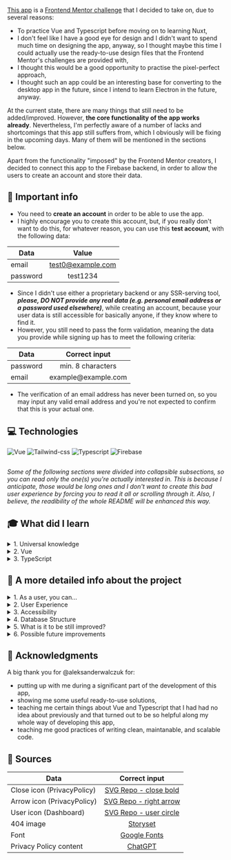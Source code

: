 [This app](https://task-manager-6f064.web.app/) is a [Frontend Mentor challenge](https://www.frontendmentor.io/challenges/kanban-task-management-web-app-wgQLt-HlbB) that I decided to take on, due to several reasons:
* To practice Vue and Typescript before moving on to learning Nuxt,
* I don't feel like I have a good eye for design and I didn't want to spend much time on designing the app, anyway, so I thought maybe this time I could actually use the ready-to-use design files that the Frontend Mentor's challenges are provided with,
* I thought this would be a good opportunity to practise the pixel-perfect approach,
* I thought such an app could be an interesting base for converting to the desktop app in the future, since I intend to learn Electron in the future, anyway.

At the current state, there are many things that still need to be added/improved. However, **the core functionality of the app works already**.
Nevertheless, I'm perfectly aware of a number of lacks and shortcomings that this app still suffers from, which I obviously will be fixing in the upcoming days. Many of them will be mentioned in the sections below.

Apart from the functionality "imposed" by the Frontend Mentor creators, I decided to connect this app to the Firebase backend, in order to allow the users to create an account and store their data.

## 📣 Important info
* You need to **create an account** in order to be able to use the app.
* I highly encourage you to create this account, but, if you really don't want to do this, for whatever reason, you can use this **test account**, with the following data:  

| Data          | Value    |
| ------------- |:----------------:|
| email         | test0@example.com|
| password      | test1234| 
* Since I didn't use either a proprietary backend or any SSR-serving tool, **_please, DO NOT provide any real data (e.g. personal email address or a password used elsewhere)_**, while creating an account, because your user data is still accessible for basically anyone, if they know where to find it. 
* However, you still need to pass the form validation, meaning the data you provide while signing up has to meet the following criteria:  

| Data          | Correct input    |
| ------------- |:----------------:|
| password      | min. 8 characters|
| email         | <span>example@</span><span>example.com</span>|
* The verification of an email address has never been turned on, so you may input any valid email address and you're not expected to confirm that this is your actual one.

## 💻 Technologies
![Vue](https://img.shields.io/badge/Vue-4FC08D?style=for-the-badge&logo=vuedotjs&logoColor=white)
![Tailwind-css](https://img.shields.io/badge/TailwindCSS-06B6D4?style=for-the-badge&logo=tailwindcss&logoColor=white)
![Typescript](https://img.shields.io/badge/Typescript-007ACC?style=for-the-badge&logo=typescript&logoColor=white)
![Firebase](https://img.shields.io/badge/Firebase-FFA611?style=for-the-badge&logo=firebase&logoColor=white)

##
_Some of the following sections were divided into collapsible subsections, so you can read only the one(s) you're actually interested in. This is because I anticipate, those would be long ones and I don't want to create this bad user experience by forcing you to read it all or scrolling through it. Also, I believe, the readibility of the whole README will be enhanced this way._

## 🎓 What did I learn
<details>
  <summary>1. Universal knowledge</summary>
  
  * **Experience matters**
    - before starting coding this project, I looked at it and thought "why is it at Guru level on this FrondendMentor thing? - it looks fairly easy..." - now I understand it is the experience that allows you to **reliably** evaluate that
    - I also thought, it would take me 1-2 months to write it - yeah... What's (a little bit) funny is that this was actually the lack of experience that made me coding it much longer that I expected
    - I probably shouldn't brag about that but I strongly believe I made (due to the lack of experience) all possible mistakes on this one. Every. Single. One. The good thing out of it is that now I have at least this experience, which, I hope, will shorten the time needed for finishing my next projects because I won't repeat the same mistakes. But I'll probably make new ones. And learn from it. And new ones. And learn... and so on 😅
  * **Think how to approach coding a big(ger) project **before** you write any code**
  * **Think about your database structure **before** starting implementing it**
  * **Maintability and scalability are a thing**
    - I remember my contributor (to this project) once told me "you'll see, the maintability will catch up with you eventually" and he was so right...
    - I can't even count how many times I had a component that was created with a particular intention and I hadn't actually intended to apply it anywhere else on my website, until one day I found out I actually needed it for one more thing and I was pretty surprised that I had to make almost no changes to it to make it work perfectly well in this new situation
    - Also, I can't cound how many times I had to repeat the same code in two places, when introducing changes, because I didn't give enough thought to the maintability 🙈
  * **If your gut is telling you some part of your code is a wrong approach, you'd better listen to it**
    - even if it's working now, it's not maintainable in the long run and it'll fall apart as soon as you start messing with it, what by the way reminds me of this meme:
    <img src="https://img-9gag-fun.9cache.com/photo/aze0zZb_700bwp.webp" alt="a funny meme about the difference between a programmer and a scientist" width="400" />  

    - more likely, it's not actually **fully** working, you just don't realize it yet
    - in the long run, it would be quicker to write it correctly from the very beginning, than refactoring it later on
  * **Automated tests probably make much more sense than I initially thought**
    - when writing the code for this project I faced so many situations where changing some part of existing code actually crushed half of my app due to a strong connection between different pieces of code
    - I didn't find a good way to track this, except for just manually testing the whole app. Which to me seemed impossible to do, due to way to many scenarios a user could use/navigate trough it. And this is still a fairly simple app. What about much more difficult ones?
    - that's why I believe, automated tests would be of great help in here, because if a change I made in my code impacted some other part of it, appropriate tests would just fail
  * **The type coercion and bang operator will take you so far...** - in the long run, you'll be probably much beter off if you just compare your variable to whatever you expect for it (not) to be... unless you want to practice your debugging skills 😉
  * If you can't come up with a short function name that would describe **everything** what's happening inside, that's probably not your language skills that are the problem but your function doing too many things - divide the function into smaller pieces, each having only one responsibility
  * my contributor was probably right saying I should have a branch per feature 😅
</details>

<details>
  <summary>2. Vue</summary>
  
  * Way too much to list.
  * However, I can briefly summarize everything I learnt on this one that **I was so wrong thinking that I knew Vue**, after writing my first website/app with it, only because I knew some syntax and my website worked.
  * This is actually a thought, but, concerning my previous point, it hit me when coding this project that it's probably better to know one technology well (enough) than knowing only some basics of a bunch of them - I wonder what "Vue developer" I would make if I stopped learning Vue at the previously mentioned point and jumped over to another framework or technology...
</details>

<details>
  <summary>3. TypeScript</summary>
  
  When I was starting with this project, I was a very begginer to TypeScript, so I had so much to learn.
  I strongly believe I'm still a beginner when it comes to this technology but I've certainly learnt a lot out of it, when coding this project. 
  Nevertheless, I will omit in the following list some syntax stuff, like `Omit`, `Pick`, `Record` or `keyof typeof` (which, by the way, has recently become my favorite combination of words 😅) and I'll just focus on some general knowledge that will certainly help me in my next projects.
  
  * **TypeScript is a king**
    - I remember not being really willing to learn it at first, but now, I can't imagine writing any website or (especially) an app without it
    - I strongly doubt this app would even existed if not for TypeScript 🙈
    - When coding this project I actually started contemplating about how is it even possible, someone would come up with a programming language that doesn't include types
  * "No overload matches this call (...)" simply means that there's some descrepancy between the object that TypeScript expected for you to pass and the one you actually passed - either one of them is wrongly typed or you passed a completely different object. Just go, look for this difference and fix it. [This VS Code extension](https://github.com/yoavbls/pretty-ts-errors) will certainly help you with that.
  * If TypeScript yells at you "a variable is possibly null", **it may be actually null** - type assertion isn't usually a way to go. Sometimes it is, though. But you'd better think it through before making it, maybe your function actually lacks a guard, not a type assertion?
</details>

## 💫 A more detailed info about the project
<details>
  <summary>1. As a user, you can...</summary>
  
  * Create and delete an account  
    - **however**, due to some Firebase's restritions, you need to input your password before deleting your account, so you better remember it if you have the intention of deleting your account
    - please, **don't delete the test account** 😉
  * Log in and out from the app
  * Change the app's theme
  * (On desktop view) hide/show sidebar
  * Create/edit/delete boards
    - that serve as main categories for your tasks - for example, if you're a web designer or a programmer, you may want to have a separate board for each of your projects
  * Create/edit/delete columns
    - that serve as categories for your tasks - for example, you may have "Todo"/"Doing"/"Done" columns to sort your tasks out
  * Create/edit/delete tasks
  * Move tasks between columns
  * Create and delete subtasks for each task
  * Toggle the completed status of each subtask
</details>

<details>
  <summary>2. User Experience</summary>
  Below, I listed some small adds-on that I decided to implement because I believe they would elevate the user experience.  
  
  * **Optimized timing of popups showing up**: I decided to shorten the "success" popups and prolong the "error" ones, because: 
    - as a user, you're not necessarly keen to see for example this "You logged in successfully" message for a prolonged time, everytime you log in 
    - **but**, if there's a problem with your logging in action, you should have time to be able to fully read the error message, since (in most cases), it'll tell you what's actually wrong
  * **Custom error messages for the auth actions**: I thought it would be helpful to a user if I adjust the error message for typical cases, being: 
    - a user with such credentials already exists (singing up)
    - a user with such credentials doesn't exist (logging in)
    - a user inputs a wrong password (logging in)  
In the remaining cases (probably some Firebase/server issues), a user just gets this general "Ooops, something went wrong (...)" message.
  * **You may stay logged in in the app, if you want to**: As a user, you can just close the app's tab in a browser (without logging out) and you'll be back on your dashboard view (with the same current board being displayed), but:
    - due to security reasons, if you stay logged in for more than 30 days, you will be automatically logged out, so the next time you open the app, you'll have to log in again, to confirm it's still you 😉
    - to be able to make it working, I need to store your user data as well as your current board in localStorage
    - according to [this](https://supertokens.com/blog/cookies-vs-localstorage-for-sessions-everything-you-need-to-know) and [this](https://stackoverflow.com/a/63330885) sources, I don't need to put the cookies banner that informs you about me using localStorage for storing your "strictly necessary data", so you'll never find out about that unless you read this README or check your localStorage yourself
    - when you log out, your user object will be removed from the localStorage, however, the current board object still needs to stay there, so the proper board is displayed when you come back
    - all your stored data will be removed from localStorage when you delete your account

**_What about multiple users using the very same computer/browser for using the app?_**
* if you don't log out qhen quitting the app, the next person will see your dashboard when opening the app (I believe that's obvious)
* however, I believe you would actually log out when using, for example, a public computer
* the current board of each user is stored separately in localStorage (I assigned the user ID to its name), so if you do log out, the next user will see their current board, not yours

**_What if I delete my localStorage data or just clear the browser cache?_**
* if you only delete your current board value, it'll default it to the very first one (being actually the last added, since I decided to sort them from the oldest to newest one)
* if you only delete your user value, you'll be automatically logged out, **after closing the browser tab** (you'll still be able to use the app as long as you don't close the browser tab), so you'll have to log in again when coming back
* if you delete all your localStorage data or clear your browser data, both abovementioned will apply

* **Navigating through website**: Since this is more of app-like website, there are no many pages that you could navigate to - almost all your interactions with the app happen in dashboard, however: 
    - I made a separate `/privacy-policy` page - you can go to it as both authenticated and non-authenticated user by typing it's address in the browser address bar
    - but, if you click the "Privacy Policy" link on auth pages, the privacy policy content will show up as a popup, in case you already inputed some data into a form and you don't want to loose it when switching pages
    - as an authenticated user, there is no point of you going to auth pages, so if you try to do that, you'll be redirected back to your dashboard
    - as non-authenticated user, you shouldn't be able to go to the dashboard page, so - again - if you try to do that, you'll be redirected to the main (login) page
    - since Vue is an SPA, in theory you cannot refresh any page (except for the main page) - but I overcame that by hosting the website using the Firebase hosting service that just redirects all page requests to the main page. My routing, described above, will take care of the rest.
    - when being on the `/privacy-policy` page, there is this button for your convenience, that will take you to the main/dashboard page, depending on you being authenticated or non-authenticated user
    - if you go to any page that doesn't exist, you'll see the custom 404 page and you may go to the either home/dashboard page or the previous page, from it
    
    * **The app theme**: To be able to apply the light/dark theme for the app, I used `useDark` utility from `VueUse`, that comes with some nice features: 
    - the default theme depends on your browser/system preferences - if you have the preffered dark theme set, this will be your default theme for my app; if not - the default theme will be the light one
    - this utility also stores the theme you chose in localStorage, so it'll be the same everytime you open the app as long as you:
        - don't change it
        - don't change the browser
        - don't delete it from localStorage
        
Moreover, for your convience, I put the theme toggler on every page (except for the 404 one, since I believe you didn't come over there to switch the theme, and, in fact, you had actually no intention to come there, at all), so you can change it at any stage of using the app.
</details>


<details>
  <summary>3. Accessibility</summary>
  
  One of my main goals for this app was to make it fully accessible for both keyboard- and screen-reader-navigating users. I tried to do my best to achieve this goal, but there is still a room from improvement in here.
  
  At the current stage:
  * the dashboard view lacks the skip-to-content link - it'll be added ASAP
  * apart from that, **the app is fully accessible for keyboard-navigating users** - you don't really need a mouse to be able to use it
  * **adjusting the app for the screen-reader-navigating users** was a bit trickier, therefore, there are still parts that are lacking:
    - a screen reader should automatically read the popup messages
    - `aria-page="current"` or a similar attribute should be added to currently chosen board
    - some semantics aspects are still to be improved
</details>

<details>
  <summary>4. Database Structure</summary>
  I feel like making this subsection as well since I changed my database structure like 5 or 6 times, before (I hope) I made it right, so I want to share what I've learnt along the way by describing how **I think** it should work.
  
  Obviously, I approached the database structure so many times because the performance of the app was of great importance in this case, since almost any user's interaction with it requires sending query to the database.
  
  Therefore, even though I know basically nothing about backend, I decided to do whatever it takes to make my app as performant as I'm able to achieve at the current state of my knowledge.
  
  Maybe I should start with the data structure that I believe would be best pictured by those interfaces:
  ```js
  interface Board {
    boardID: string
    createdAt: string
    name: string
  }

  interface BoardColumn {
    columnID: string
    createdAt: string
    name: string
  }

  interface Task {
    taskID: string
    createdAt: string
    title: string
    description: string
  }

  interface Subtask {
    subtaskID: string
    title: string
    isCompleted: boolean
    createdAt: string
  }
```

So, after making so many mistakes with it, I established it should work like that:  

  * I should have one main `users` collection
  * At the same time I shouldn't fetch them all to the Frontend to "pick" only the user that is currently logged in
  * Fortunately, the firebase's watcher onAuthStateChanged function could help me with that because it accepts the user object as a parameter and that contains the user id
  * Having this id, I could use it for fetching the rest of the data that is stored as **subcollections**, meaning:
    - the `users` collection contains all user object
    - a `user` object contains the `boards` subcollection
    - I can use the user id to construct the path to their `boards`
    - each `board` contains `columns` subcollection
    - each `column` contains `tasks` subcollection
    - each task contains `subtasks` subcollection
  * This way, I always fetch the data that belong to particular user and don't have to worry about:
    - fetching too much data to be able to display the data belonging to a particular user
    - firing any loops (either on the client or on the server) to be able to filter this data, which, I believe, improves my app's performance
</details>

<details>
  <summary>5. What is it to be still improved?</summary>
  The foremost aspect to be improved ASAP is the code - there is way too much to mention everything, but I'll list some examples, anyway:  
  
  * cleaning up the code inside the stores, with particular emphasis on `tasksStore` that's just a big mess
  * I was wondering why this wouldn't work (code below):
    - even though, I actually **should know** why, since **I do know** the difference between passing as a reference and passing as a value
    - and this is in fact the third time (when coding this app) when I'm making the very same mistake
    - but, apparently, I have to make the same mistakes enough times, to eventually stop doing that (which by the way, is one more reason to value the experience)
    - also, I've noticed I don't even remove those listeners everywhere when I add them 🙈 - all of that will be fixed very soon
  ```js
  window.addEventListener('click', (e: Event) => {
    closeOpenedBoardsNav(e)
  })
  onUnmounted(() => {
    window.removeEventListener('click', (e: Event) => {
      closeOpenedBoardsNav(e)
    })
  })
```
  * many functions should be divided into smaller pieces of a single responsibility
  * certain components could be probably divided into the smaller ones, as well
  * certain variables should be in an appropriate store, instead of the component file
  * I should replace certain type assertions with guards
  * I believe, I still have indexes passed as `key` values inside `v-for` loops - they need to be replaced with IDs
  * all `emit` functions should be typed
  * the `try` and `catch` blocks are missing in many places
  
Apart from the code, it was brought to my attention that there are some issues with proper displaying of the app content on certain browsers (namely Firefox and Konqueror). Also, I don't have any Apple device, so I'm not sure about Safari. I'll try find some who could test it for me, though. 
 
As for Firefox, it should be an easy fix but this Konqueror thing may be more troublesome. Nevertheless, I'll try to do my best to fix all styling issues that I'm (or will be) aware of.
</details>

<details>
  <summary>6. Possible future improvements</summary>
  I thought about certain features that could be added to the app to enhance the user experience. Those would be: 

  * the possibility of **dragging tasks between colums** (in addition to the current option of changing the column inside the modal that shows up when clicking a task)
  * **some kind of Q&A/tour** on how to navigate through the app, since, at times, I found some of the functionalities to not be very intuitive ones
  * the option of **choosing the color of the dot** that is displayed on the left side of the column name
  
  Apart from that, I'm also considering adding **dynamic imports** - not sure about this one though because it seems to me that: 

  * dynamic imports actually work better for long landing-page websites or multiple-page websites
  * whereas, in my app, the most "problematic" files are all used inside the dashboard view and if the user enters it, I need to load those files anyway
  * there is almost no other page where authenticated user could go, so I have no reason to assume, they wouldn't
  * even if I did assume that, I wonder if it wouldn't be too late to asynchronousily load all those components when the user is actually about to enter the page, especially for slower connections
  * I probably need to get to know more on that to be able to decide

  Nevertheless, I'm not sure whether I have time to apply the abovementioned in the upcoming days. That's why I labeled those as "possible" improvements. However, even if I'm not doing this anytime soon, I might still come back to this up in some unspecified future and add a new feature then.
</details>

## 🙏 Acknowledgments
A big thank you for @aleksanderwalczuk for:
* putting up with me during a significant part of the development of this app, 
* showing me some useful ready-to-use solutions,
* teaching me certain things about Vue and Typescript that I had had no idea about previously and that turned out to be so helpful along my whole way of developing this app,
* teaching me good practices of writing clean, maintanable, and scalable code.

## 📁 Sources

| Data          | Correct input    |
| ------------- |:----------------:|
| Close icon (PrivacyPolicy) | [SVG Repo - close bold](https://www.svgrepo.com/svg/500512/close-bold)|
| Arrow icon (PrivacyPolicy) | [SVG Repo - right arrow](https://www.svgrepo.com/svg/492503/right-arrow)|
| User icon (Dashboard)    | [SVG Repo - user circle](https://www.svgrepo.com/svg/507442/user-circle)|
| 404 image | [Storyset](https://storyset.com/illustration/oops-404-error-with-a-broken-robot/rafiki)
| Font | [Google Fonts](https://fonts.google.com/specimen/Plus+Jakarta+Sans?query=plus+jakarta+sans) |
| Privacy Policy content | [ChatGPT](https://chat.openai.com/) |